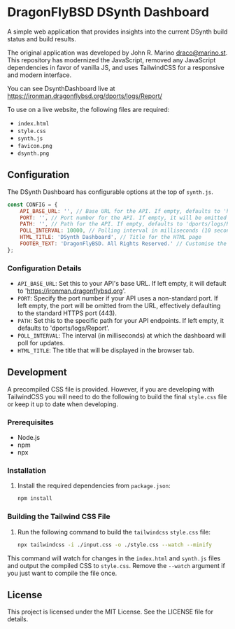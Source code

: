 # DragonFlyBSD DSynth Dashboard

A simple web application that provides insights into the current DSynth build status and build results.

The original application was developed by John R. Marino <draco@marino.st>. This repository has modernized the JavaScript, removed any JavaScript dependencies in favor of vanilla JS, and uses TailwindCSS for a responsive and modern interface.

You can see DsynthDashboard live at https://ironman.dragonflybsd.org/dports/logs/Report/

To use on a live website, the following files are required:
- `index.html`
- `style.css`
- `synth.js`
- `favicon.png`
- `dsynth.png`

## Configuration

The DSynth Dashboard has configurable options at the top of `synth.js`.

```javascript
const CONFIG = {
    API_BASE_URL: '', // Base URL for the API. If empty, defaults to 'https://ironman.dragonflybsd.org'
    PORT: '', // Port number for the API. If empty, it will be omitted from the URL, defaulting to HTTPS
    PATH: '', // Path for the API. If empty, defaults to 'dports/logs/Report'
    POLL_INTERVAL: 10000, // Polling interval in milliseconds (10 seconds)
    HTML_TITLE: 'DSynth Dashboard', // Title for the HTML page
    FOOTER_TEXT: 'DragonFlyBSD. All Rights Reserved.' // Customise the footer text
};
```

### Configuration Details

- `API_BASE_URL`: Set this to your API's base URL. If left empty, it will default to 'https://ironman.dragonflybsd.org'.
- `PORT`: Specify the port number if your API uses a non-standard port. If left empty, the port will be omitted from the URL, effectively defaulting to the standard HTTPS port (443).
- `PATH`: Set this to the specific path for your API endpoints. If left empty, it defaults to 'dports/logs/Report'.
- `POLL_INTERVAL`: The interval (in milliseconds) at which the dashboard will poll for updates.
- `HTML_TITLE`: The title that will be displayed in the browser tab.

## Development

A precompiled CSS file is provided. However, if you are developing with TailwindCSS you will need to do the following to build the final `style.css` file or keep it up to date when developing.

### Prerequisites
- Node.js
- npm
- npx

### Installation
1. Install the required dependencies from `package.json`:
    ```sh
    npm install
    ```

### Building the Tailwind CSS File
1. Run the following command to build the `tailwindcss` `style.css` file:
    ```sh
    npx tailwindcss -i ./input.css -o ./style.css --watch --minify
    ```

This command will watch for changes in the `index.html` and `synth.js` files and output the compiled CSS to `style.css`. Remove the `--watch` argument if you just want to compile the file once.

## License

This project is licensed under the MIT License. See the LICENSE file for details.
